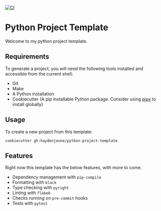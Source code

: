 [![CI](https://github.com/haydenjeune/python-project-template/actions/workflows/ci.yaml/badge.svg)](https://github.com/haydenjeune/python-project-template/actions/workflows/ci.yaml)

# Python Project Template

Welcome to my python project template.

## Requirements

To generate a project, you will need the following tools installed and accessible from the current shell:

- Git
- Make
- A Python installation
- Cookiecutter (A pip installable Python package. Consider using [pipx](https://github.com/pypa/pipx) to install globally)

## Usage

To create a new project from this template:

```
cookiecutter gh:haydenjeune/python-project-template
```

## Features

Right now this template has the below features, with more to come.

- Dependency management with `pip-compile`
- Formatting with `black`
- Type checking with `pyright`
- Linting with `flake8`
- Checks running on `pre-commit` hooks
- Tests with `pytest`
